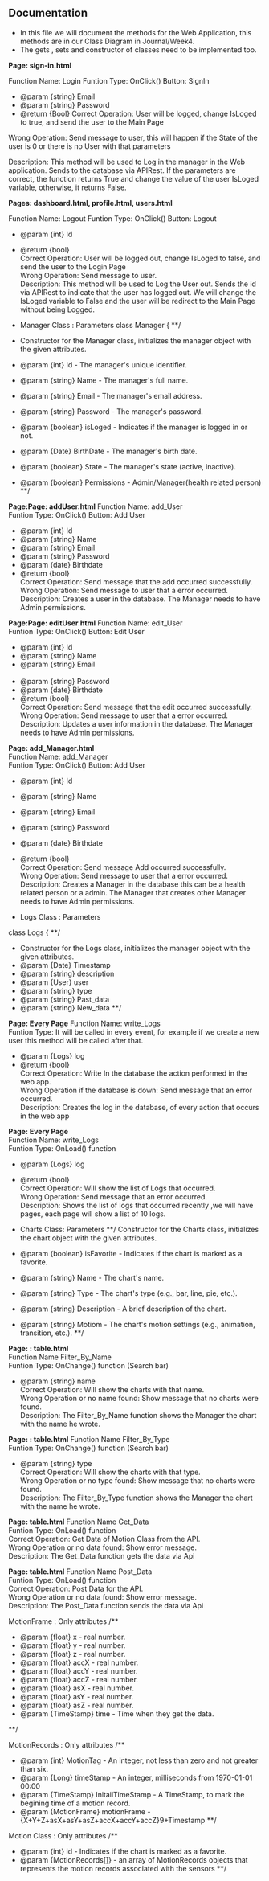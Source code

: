 ## Documentation
  - In this file we will document the methods for the Web Application, this methods are in our Class Diagram in Journal/Week4.
  - The gets , sets and constructor of classes need to be implemented too.
    
**Page: sign-in.html**

Function Name: Login
Funtion Type: OnClick() Button: SignIn
   * @param {string} Email
   * @param {string} Password
   * @return {Bool}
Correct Operation: User will be logged, change IsLoged to true, and send the user to the Main Page <br>

Wrong Operation: Send message to user, this will happen if the State of the user is 0 or there is no User with that parameters <br>

Description: This method will be used to Log in the manager in the Web application. Sends to the database via APIRest. If the parameters are correct, the function returns True and change the value of the user IsLoged variable, otherwise, it returns False. <br>

    
**Pages: dashboard.html, profile.html, users.html**

Function Name: Logout
Funtion Type: OnClick() Button: Logout<br>
   * @param {int} Id<br>
   * @return {bool}<br>
Correct Operation: User will be logged out, change IsLoged to false, and send the user to the Login Page<br>
Wrong Operation: Send message to user.<br>
Description: This method will be used to Log the User out. Sends the id via APIRest to indicate that the user has logged out.  We will change the IsLoged variable to False and the user will be redirect to the Main Page without being Logged. <br>

 
 
  * Manager Class : Parameters
  class Manager {
  **/
   * Constructor for the Manager class, initializes the manager object with the given attributes.
   * @param {int} Id - The manager's unique identifier.
   * @param {string} Name - The manager's full name.
   * @param {string} Email - The manager's email address.
   * @param {string} Password - The manager's password.
   * @param {boolean} isLoged - Indicates if the manager is logged in or not.
   * @param {Date} BirthDate - The manager's birth date.
   * @param {boolean} State - The manager's state (active, inactive).
   * @param {boolean} Permissions - Admin/Manager(health related person)
   **/
  
    
  **Page:Page: addUser.html**
Function Name: add_User<br>
Funtion Type: OnClick() Button: Add User<br>
   * @param {int} Id<br>
   * @param {string} Name<br>
   * @param {string} Email<br>
   * @param {string} Password<br>
   * @param {date} Birthdate<br>
   * @return {bool}<br>
Correct Operation: Send message that the add occurred successfully. <br>
Wrong Operation: Send message to user that a error occurred.<br>
Description: Creates a user in the database. The Manager needs to have Admin permissions.<br>

**Page:Page: editUser.html**
Function Name: edit_User<br>
Funtion Type: OnClick() Button: Edit User<br>
   * @param {int} Id<br>
   * @param {string} Name<br>
   * @param {string} Email<br><br>
   * @param {string} Password<br>
   * @param {date} Birthdate<br>
   * @return {bool}<br>
Correct Operation: Send message that the edit occurred successfully. <br>
Wrong Operation: Send message to user that a error occurred. <br>
Description: Updates a user information in the database. The Manager needs to have Admin permissions. <br>

  
   **Page: add_Manager.html** <br>
Function Name: add_Manager<br>
Funtion Type: OnClick() Button: Add User<br>
   * @param {int} Id<br>
   * @param {string} Name<br>
   * @param {string} Email<br>
   * @param {string} Password<br>
   * @param {date} Birthdate<br>
   * @return {bool}<br>
Correct Operation: Send message Add occurred successfully. <br>
Wrong Operation: Send message to user that a error occurred.<br>
Description: Creates a Manager in the database this can be a health related person or a admin. The Manager that creates other Manager needs to have Admin permissions. <br>

  
  * Logs Class : Parameters
 
  class Logs {
  **/
   * Constructor for the Logs class, initializes the manager object with the given attributes.
   * @param {Date} Timestamp
   * @param {string} description
   * @param {User} user
   * @param {string} type
   * @param {string} Past_data
   * @param {string} New_data
  **/
   
  **Page: Every Page**
Function Name: write_Logs<br>
Funtion Type: It will be called in every event, for example if we create a new user this method will be called after that.<br>
   * @param {Logs} log <br>
   * @return {bool} <br>
Correct Operation: Write In the database the action performed in the web app.<br>
Wrong Operation if the database is down: Send message that an error occurred.<br>
Description: Creates the log in the database, of every action that occurs in the web app<br>

  
  
**Page: Every Page**<br>
Function Name: write_Logs<br>
Funtion Type: OnLoad() function<br>
   * @param {Logs} log <br>
   * @return {bool}<br>
Correct Operation: Will show the list of Logs that occurred.<br>
Wrong Operation: Send message that an error occurred.<br>
Description: Shows the list of logs that occurred recently ,we will have pages, each page will show a list of 10 logs.

   
   
  * Charts Class: Parameters
  **/
  Constructor for the Charts class, initializes the chart object with the given attributes.
   * @param {boolean} isFavorite - Indicates if the chart is marked as a favorite.
   * @param {string} Name - The chart's name.
   * @param {string} Type - The chart's type (e.g., bar, line, pie, etc.).
   * @param {string} Description - A brief description of the chart.
   * @param {string} Motiom - The chart's motion settings (e.g., animation, transition, etc.).
  **/
  
  
  **Page: : table.html**<br>
Function Name Filter_By_Name <br>
Funtion Type: OnChange() function  (Search bar)<br>
   * @param {string} name <br>
Correct Operation: Will show the charts with that name. <br>
Wrong Operation or no name found: Show message that no charts were found. <br>
Description: The Filter_By_Name function shows the Manager the chart with the name he wrote. <br>

  
  **Page: : table.html**
Function Name Filter_By_Type <br>
Funtion Type: OnChange() function  (Search bar)<br>
   * @param {string} type <br>
Correct Operation: Will show the charts with that type. <br>
Wrong Operation or no type found: Show message that no charts were found. <br>
Description: The Filter_By_Type function shows the Manager the chart with the name he wrote. <br>

      
**Page: table.html**
Function Name Get_Data <br>
Funtion Type: OnLoad() function  <br>
Correct Operation: Get Data of Motion Class from the API. <br>
Wrong Operation or no data found: Show  error message. <br>
Description: The Get_Data function gets the data via Api <br>

**Page: table.html**
Function Name Post_Data <br>
Funtion Type: OnLoad() function  <br>
Correct Operation: Post Data for the API. <br>
Wrong Operation or no data found: Show  error message. <br>
Description: The Post_Data function sends the data via Api <br>
  

  MotionFrame : Only attributes
  /**
  * @param {float} x - real number.
  * @param {float} y - real number.
  * @param {float} z - real number.
  * @param {float} accX - real number.
  * @param {float} accY - real number.
  * @param {float} accZ - real number.
  * @param {float} asX - real number.
  * @param {float} asY - real number.
  * @param {float} asZ - real number.
  * @param {TimeStamp} time - Time when they get the data.
  
  **/
  
  MotionRecords : Only attributes
  /**
  * @param {int} MotionTag - An integer, not less than zero and not greater than six.
  * @param {Long} timeStamp - An integer, milliseconds from 1970-01-01 00:00
  * @param {TimeStamp} InitailTimeStamp - A TimeStamp, to mark the begining time of a motion record.
  * @param {MotionFrame} motionFrame - {X+Y+Z+asX+asY+asZ+accX+accY+accZ}9+Timestamp
  **/
  
  Motion Class : Only attributes
/**
   * @param {int} id - Indicates if the chart is marked as a favorite.
   * @param {MotionRecords[]}  - an array of MotionRecords objects that represents the motion records associated with the sensors
  **/
